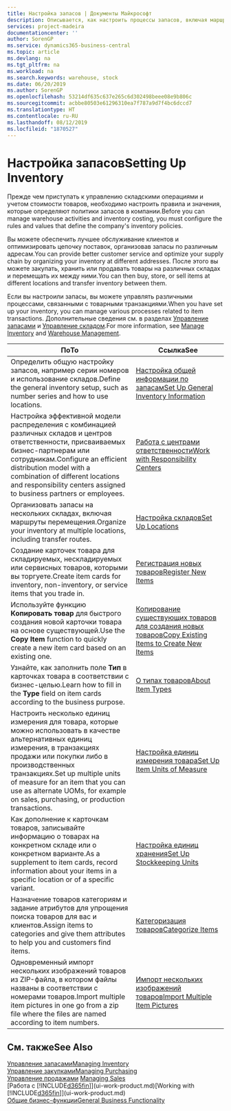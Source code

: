 ```yaml
---
title: Настройка запасов | Документы Майкрософт
description: Описывается, как настроить процессы запасов, включая маршруты перемещения и склады.
services: project-madeira
documentationcenter: ''
author: SorenGP
ms.service: dynamics365-business-central
ms.topic: article
ms.devlang: na
ms.tgt_pltfrm: na
ms.workload: na
ms.search.keywords: warehouse, stock
ms.date: 06/20/2019
ms.author: SorenGP
ms.openlocfilehash: 53214df635c637e265c6d302498beee08e9b806c
ms.sourcegitcommit: acbbe80503e61296310ea7f787a9d7f4bc6dccd7
ms.translationtype: HT
ms.contentlocale: ru-RU
ms.lasthandoff: 08/12/2019
ms.locfileid: "1870527"
---
```

# <a name="setting-up-inventory"></a><span data-ttu-id="fc44d-103">Настройка запасов</span><span class="sxs-lookup"><span data-stu-id="fc44d-103">Setting Up Inventory</span></span>
<span data-ttu-id="fc44d-104">Прежде чем приступать к управлению складскими операциями и учетом стоимости товаров, необходимо настроить правила и значения, которые определяют политики запасов в компании.</span><span class="sxs-lookup"><span data-stu-id="fc44d-104">Before you can manage warehouse activities and inventory costing, you must configure the rules and values that define the company's inventory policies.</span></span>

<span data-ttu-id="fc44d-105">Вы можете обеспечить лучшее обслуживание клиентов и оптимизировать цепочку поставок, организовав запасы по различным адресам.</span><span class="sxs-lookup"><span data-stu-id="fc44d-105">You can provide better customer service and optimize your supply chain by organizing your inventory at different addresses.</span></span> <span data-ttu-id="fc44d-106">После этого вы можете закупать, хранить или продавать товары на различных складах и перемещать их между ними.</span><span class="sxs-lookup"><span data-stu-id="fc44d-106">You can then buy, store, or sell items at different locations and transfer inventory between them.</span></span>

<span data-ttu-id="fc44d-107">Если вы настроили запасы, вы можете управлять различными процессами, связанными с товарными транзакциями.</span><span class="sxs-lookup"><span data-stu-id="fc44d-107">When you have set up your inventory, you can manage various processes related to item transactions.</span></span> <span data-ttu-id="fc44d-108">Дополнительные сведения см. в разделах [Управление запасами](inventory-manage-inventory.md) и [Управление складом](warehouse-manage-warehouse.md).</span><span class="sxs-lookup"><span data-stu-id="fc44d-108">For more information, see [Manage Inventory](inventory-manage-inventory.md) and [Warehouse Management](warehouse-manage-warehouse.md).</span></span>

| <span data-ttu-id="fc44d-109">По</span><span class="sxs-lookup"><span data-stu-id="fc44d-109">To</span></span> | <span data-ttu-id="fc44d-110">Ссылка</span><span class="sxs-lookup"><span data-stu-id="fc44d-110">See</span></span> |
| --- | --- |
| <span data-ttu-id="fc44d-111">Определить общую настройку запасов, например серии номеров и использование складов.</span><span class="sxs-lookup"><span data-stu-id="fc44d-111">Define the general inventory setup, such as number series and how to use locations.</span></span> |[<span data-ttu-id="fc44d-112">Настройка общей информации по запасам</span><span class="sxs-lookup"><span data-stu-id="fc44d-112">Set Up General Inventory Information</span></span>](inventory-how-setup-general.md) |
|<span data-ttu-id="fc44d-113">Настройка эффективной модели распределения с комбинацией различных складов и центров ответственности, присваиваемых бизнес-партнерам или сотрудникам.</span><span class="sxs-lookup"><span data-stu-id="fc44d-113">Configure an efficient distribution model with a combination of different locations and responsibility centers assigned to business partners or employees.</span></span>|[<span data-ttu-id="fc44d-114">Работа с центрами ответственности</span><span class="sxs-lookup"><span data-stu-id="fc44d-114">Work with Responsibility Centers</span></span>](inventory-responsibility-centers.md)|
| <span data-ttu-id="fc44d-115">Организовать запасы на нескольких складах, включая маршруты перемещения.</span><span class="sxs-lookup"><span data-stu-id="fc44d-115">Organize your inventory at multiple locations, including transfer routes.</span></span> |[<span data-ttu-id="fc44d-116">Настройка складов</span><span class="sxs-lookup"><span data-stu-id="fc44d-116">Set Up Locations</span></span>](inventory-how-register-new-items.md) |
| <span data-ttu-id="fc44d-117">Создание карточек товара для складируемых, нескладируемых или сервисных товаров, которыми вы торгуете.</span><span class="sxs-lookup"><span data-stu-id="fc44d-117">Create item cards for inventory, non-inventory, or service items that you trade in.</span></span> |[<span data-ttu-id="fc44d-118">Регистрация новых товаров</span><span class="sxs-lookup"><span data-stu-id="fc44d-118">Register New Items</span></span>](inventory-how-register-new-items.md) |
|<span data-ttu-id="fc44d-119">Используйте функцию **Копировать товар** для быстрого создания новой карточки товара на основе существующей.</span><span class="sxs-lookup"><span data-stu-id="fc44d-119">Use the **Copy Item** function to quickly create a new item card based on an existing one.</span></span>|[<span data-ttu-id="fc44d-120">Копирование существующих товаров для создания новых товаров</span><span class="sxs-lookup"><span data-stu-id="fc44d-120">Copy Existing Items to Create New Items</span></span>](inventory-how-copy-items.md)|
|<span data-ttu-id="fc44d-121">Узнайте, как заполнить поле **Тип** в карточках товара в соответствии с бизнес-целью.</span><span class="sxs-lookup"><span data-stu-id="fc44d-121">Learn how to fill in the **Type** field on item cards according to the business purpose.</span></span>|[<span data-ttu-id="fc44d-122">О типах товаров</span><span class="sxs-lookup"><span data-stu-id="fc44d-122">About Item Types</span></span>](inventory-about-item-types.md)|
|<span data-ttu-id="fc44d-123">Настроить несколько единиц измерения для товара, которые можно использовать в качестве альтернативных единиц измерения, в транзакциях продажи или покупки либо в производственных транзакциях.</span><span class="sxs-lookup"><span data-stu-id="fc44d-123">Set up multiple units of measure for an item that you can use as alternate UOMs, for example on sales, purchasing, or production transactions.</span></span>|[<span data-ttu-id="fc44d-124">Настройка единиц измерения товара</span><span class="sxs-lookup"><span data-stu-id="fc44d-124">Set Up Item Units of Measure</span></span>](inventory-how-setup-units-of-measure.md)|
|<span data-ttu-id="fc44d-125">Как дополнение к карточкам товаров, записывайте информацию о товарах на конкретном складе или о конкретном варианте.</span><span class="sxs-lookup"><span data-stu-id="fc44d-125">As a supplement to item cards, record information about your items in a specific location or of a specific variant.</span></span>|[<span data-ttu-id="fc44d-126">Настройка единиц хранения</span><span class="sxs-lookup"><span data-stu-id="fc44d-126">Set Up Stockkeeping Units</span></span>](inventory-how-to-set-up-stockkeeping-units.md)|
| <span data-ttu-id="fc44d-127">Назначение товаров категориям и задание атрибутов для упрощения поиска товаров для вас и клиентов.</span><span class="sxs-lookup"><span data-stu-id="fc44d-127">Assign items to categories and give them attributes to help you and customers find items.</span></span> |[<span data-ttu-id="fc44d-128">Категоризация товаров</span><span class="sxs-lookup"><span data-stu-id="fc44d-128">Categorize Items</span></span>](inventory-how-categorize-items.md) |
|<span data-ttu-id="fc44d-129">Одновременный импорт нескольких изображений товаров из ZIP-файла, в котором файлы названы в соответствии с номерами товаров.</span><span class="sxs-lookup"><span data-stu-id="fc44d-129">Import multiple item pictures in one go from a zip file where the files are named according to item numbers.</span></span>|[<span data-ttu-id="fc44d-130">Импорт нескольких изображений товаров</span><span class="sxs-lookup"><span data-stu-id="fc44d-130">Import Multiple Item Pictures</span></span>](inventory-how-import-item-pictures.md)|

## <a name="see-also"></a><span data-ttu-id="fc44d-131">См. также</span><span class="sxs-lookup"><span data-stu-id="fc44d-131">See Also</span></span>
[<span data-ttu-id="fc44d-132">Управление запасами</span><span class="sxs-lookup"><span data-stu-id="fc44d-132">Managing Inventory</span></span>](inventory-manage-inventory.md)  
[<span data-ttu-id="fc44d-133">Управление закупками</span><span class="sxs-lookup"><span data-stu-id="fc44d-133">Managing Purchasing</span></span>](purchasing-manage-purchasing.md)  
<span data-ttu-id="fc44d-134">[Управление продажами](sales-manage-sales.md)  </span><span class="sxs-lookup"><span data-stu-id="fc44d-134">[Managing Sales](sales-manage-sales.md)  </span></span>  
<span data-ttu-id="fc44d-135">[Работа с [!INCLUDE[d365fin](includes/d365fin_md.md)]](ui-work-product.md)</span><span class="sxs-lookup"><span data-stu-id="fc44d-135">[Working with [!INCLUDE[d365fin](includes/d365fin_md.md)]](ui-work-product.md)</span></span>  
[<span data-ttu-id="fc44d-136">Общие бизнес-функции</span><span class="sxs-lookup"><span data-stu-id="fc44d-136">General Business Functionality</span></span>](ui-across-business-areas.md)
